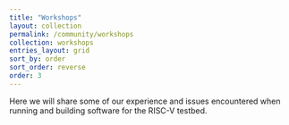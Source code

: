 ```yaml
---
title: "Workshops"
layout: collection
permalink: /community/workshops
collection: workshops
entries_layout: grid
sort_by: order
sort_order: reverse
order: 3
---
```



Here we will share some of our experience and issues encountered when running and building software for the RISC-V testbed.

